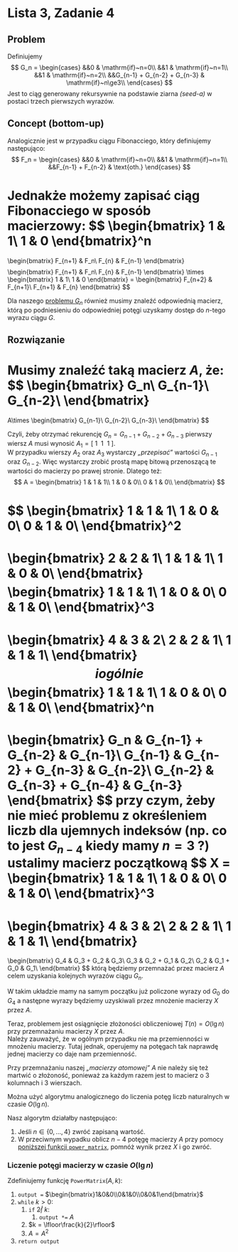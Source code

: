 # Lista 3, Zadanie 4

## Problem

Definiujemy
$$
G_n =
\begin{cases}
  &&0 & \mathrm{if}~n=0\\
  &&1 & \mathrm{if}~n=1\\
  &&1 & \mathrm{if}~n=2\\
  &&G_{n-1} + G_{n-2} + G_{n-3} & \mathrm{if}~n\ge3\\
\end{cases}
$$
Jest to ciąg generowany rekursywnie na podstawie ziarna *(seed-a)* w postaci trzech pierwszych wyrazów.

## Concept (bottom-up)

Analogicznie jest w przypadku ciągu Fibonacciego, który definiujemy następująco:
$$
F_n =
\begin{cases}
  &&0 & \mathrm{if}~n=0\\
  &&1 & \mathrm{if}~n=1\\
  &&F_{n-1} + F_{n-2} & \text{oth.}
\end{cases}
$$

Jednakże możemy zapisać ciąg Fibonacciego w sposób macierzowy:
$$
\begin{bmatrix}
  1 & 1\\
  1 & 0
\end{bmatrix}^n
=
\begin{bmatrix}
  F_{n+1} & F_n\\
  F_{n} & F_{n-1}
\end{bmatrix}
$$
$$
\begin{bmatrix}
  F_{n+1} & F_n\\
  F_{n} & F_{n-1}
\end{bmatrix} \times
\begin{bmatrix}
  1 & 1\\
  1 & 0
\end{bmatrix} =
\begin{bmatrix}
  F_{n+2} & F_{n+1}\\
  F_{n+1} & F_{n}
\end{bmatrix}
$$

Dla naszego [problemu $G_n$](#problem) również musimy znaleźć odpowiednią macierz, którą po podniesieniu do odpowiedniej potęgi uzyskamy dostęp do $n$-tego wyrazu ciągu $G$.

## Rozwiązanie

Musimy znaleźć taką macierz $A$, że:
$$
\begin{bmatrix}
  G_n\\
  G_{n-1}\\
  G_{n-2}\\
\end{bmatrix}
=
A\times
\begin{bmatrix}
  G_{n-1}\\
  G_{n-2}\\
  G_{n-3}\\
\end{bmatrix}
$$

Czyli, żeby otrzymać rekurencję $G_n = G_{n-1} + G_{n-2} + G_{n-3}$ pierwszy wiersz $A$ musi wynosić $A_1 = [~1~~1~~1~]$.\
W przypadku wierszy $A_2$ oraz $A_3$ wystarczy *„przepisać”* wartości $G_{n-1}$ oraz $G_{n-2}$. Więc wystarczy zrobić prostą mapę bitową przenoszącą te wartości do macierzy po prawej stronie. Dlatego też:
$$
A =
\begin{bmatrix}
  1 & 1 & 1\\
  1 & 0 & 0\\
  0 & 1 & 0\\
\end{bmatrix}
$$

$$
\begin{bmatrix}
  1 & 1 & 1\\
  1 & 0 & 0\\
  0 & 1 & 0\\
\end{bmatrix}^2
=
\begin{bmatrix}
  2 & 2 & 1\\
  1 & 1 & 1\\
  1 & 0 & 0\\
\end{bmatrix}
$$
$$
\begin{bmatrix}
  1 & 1 & 1\\
  1 & 0 & 0\\
  0 & 1 & 0\\
\end{bmatrix}^3
=
\begin{bmatrix}
  4 & 3 & 2\\
  2 & 2 & 1\\
  1 & 1 & 1\\
\end{bmatrix}
$$
i ogólnie
$$
\begin{bmatrix}
  1 & 1 & 1\\
  1 & 0 & 0\\
  0 & 1 & 0\\
\end{bmatrix}^n
=
\begin{bmatrix}
  G_n & G_{n-1} + G_{n-2} & G_{n-1}\\
  G_{n-1} & G_{n-2} + G_{n-3} & G_{n-2}\\
  G_{n-2} & G_{n-3} + G_{n-4} & G_{n-3}
\end{bmatrix}
$$
przy czym, żeby nie mieć problemu z określeniem liczb dla ujemnych indeksów (np. co to jest $G_{n-4}$ kiedy mamy $n=3$ ?) ustalimy macierz początkową
$$
X =
\begin{bmatrix}
  1 & 1 & 1\\
  1 & 0 & 0\\
  0 & 1 & 0\\
\end{bmatrix}^3
=
\begin{bmatrix}
  4 & 3 & 2\\
  2 & 2 & 1\\
  1 & 1 & 1\\
\end{bmatrix}
=
\begin{bmatrix}
  G_4 & G_3 + G_2 & G_3\\
  G_3 & G_2 + G_1 & G_2\\
  G_2 & G_1 + G_0 & G_1\\
\end{bmatrix}
$$
którą będziemy przemnażać przez macierz $A$ celem uzyskania kolejnych wyrazów ciągu $G_n$.

W takim układzie mamy na samym początku już policzone wyrazy od $G_0$ do $G_4$ a następne wyrazy będziemy uzyskiwali przez mnożenie macierzy $X$ przez $A$.

Teraz, problemem jest osiągnięcie złożoności obliczeniowej $T(n) = O(\lg n)$ przy przemnażaniu macierzy $X$ przez $A$.\
Należy zauważyć, że w ogólnym przypadku nie ma przemienności w mnożeniu macierzy. Tutaj jednak, operujemy na potęgach tak naprawdę jednej macierzy co daje nam przemienność.

Przy przemnażaniu naszej *„macierzy atomowej”* $A$ nie należy się też martwić o złożoność, ponieważ za każdym razem jest to macierz o 3 kolumnach i 3 wierszach.

Można użyć algorytmu analogicznego do liczenia potęg liczb naturalnych w czasie $O(\lg n)$.

Nasz algorytm działałby następująco:
1. Jeśli $n\in\{0,\dots,4\}$ zwróć zapisaną wartość.
2. W przeciwnym wypadku oblicz $n-4$ potęgę macierzy $A$ przy pomocy [poniższej funkcji `power_matrix`](#liczenie-pot%c4%99gi-macierzy-w-czasie-olg-n), pomnóż wynik przez $X$ i go zwróć.

### Liczenie potęgi macierzy w czasie $O(\lg n)$

Zdefiniujemy funkcję `PowerMatrix`$(A, k)$:
1. `output =` $\begin{bmatrix}1&0&0\\0&1&0\\0&0&1\end{bmatrix}$
2. `while` $k>0$:
   1. `if` $2\not|~k$:
      1. `output *=` $A$
   2. $k = \lfloor\frac{k}{2}\rfloor$
   3. $A = A^2$
3. `return output`

